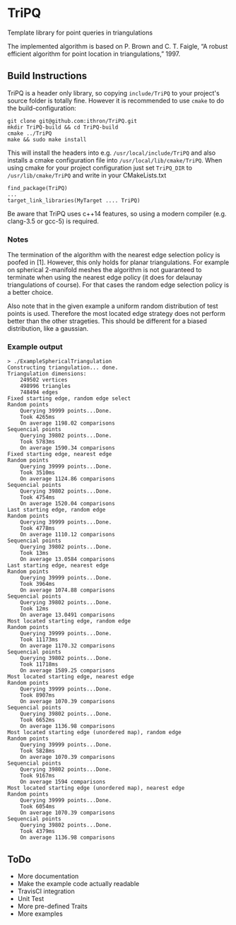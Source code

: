 # TriPQ
Template library for point queries in triangulations

The implemented algorithm is based on P. Brown and C. T. Faigle, “A robust
efficient algorithm for point location in triangulations,” 1997.

## Build Instructions
TriPQ is a header only library, so copying `include/TriPQ` to your project's source folder is totally fine.
However it is recommended to use `cmake` to do the build-configuration:
```
git clone git@github.com:ithron/TriPQ.git
mkdir TriPQ-build && cd TriPQ-build
cmake ../TriPQ
make && sudo make install
```
This will install the headers into e.g. `/usr/local/include/TriPQ` and also installs a cmake configuration file into `/usr/local/lib/cmake/TriPQ`.
When using cmake for your project configuration just set `TriPQ_DIR` to `/usr/lib/cmake/TriPQ` and write in your CMakeLists.txt
```
find_package(TriPQ)
...
target_link_libraries(MyTarget .... TriPQ)
```
Be aware that TriPQ uses c++14 features, so using a modern compiler (e.g. clang-3.5 or gcc-5) is required.

### Notes
The termination of the algorithm with the nearest edge selection policy is poofed in [1]. However, this only holds for planar triangulations. For example on spherical 2-manifold meshes the algorithm is not guaranteed to terminate when using the nearest edge policy (it does for delaunay triangulations of course). For that cases the random edge selection policy is a better choice.

Also note that in the given example a uniform random distribution of test points is used. Therefore the most located edge strategy does not perform better than the other strageties. This should be different for a biased distribution, like a gaussian.


### Example output
```
> ./ExampleSphericalTriangulation
Constructing triangulation... done.
Triangulation dimensions:
	249502 vertices
	498996 triangles
	748494 edges
Fixed starting edge, random edge select
Random points
	Querying 39999 points...Done.
	Took 4265ms
	On average 1198.02 comparisons
Sequencial points
	Querying 39802 points...Done.
	Took 5783ms
	On average 1590.34 comparisons
Fixed starting edge, nearest edge
Random points
	Querying 39999 points...Done.
	Took 3510ms
	On average 1124.86 comparisons
Sequencial points
	Querying 39802 points...Done.
	Took 4754ms
	On average 1520.04 comparisons
Last starting edge, random edge
Random points
	Querying 39999 points...Done.
	Took 4778ms
	On average 1110.12 comparisons
Sequencial points
	Querying 39802 points...Done.
	Took 13ms
	On average 13.0584 comparisons
Last starting edge, nearest edge
Random points
	Querying 39999 points...Done.
	Took 3964ms
	On average 1074.88 comparisons
Sequencial points
	Querying 39802 points...Done.
	Took 12ms
	On average 13.0491 comparisons
Most located starting edge, random edge
Random points
	Querying 39999 points...Done.
	Took 11173ms
	On average 1170.32 comparisons
Sequencial points
	Querying 39802 points...Done.
	Took 11718ms
	On average 1589.25 comparisons
Most located starting edge, nearest edge
Random points
	Querying 39999 points...Done.
	Took 8907ms
	On average 1070.39 comparisons
Sequencial points
	Querying 39802 points...Done.
	Took 6652ms
	On average 1136.98 comparisons
Most located starting edge (unordered map), random edge
Random points
	Querying 39999 points...Done.
	Took 5828ms
	On average 1070.39 comparisons
Sequencial points
	Querying 39802 points...Done.
	Took 9167ms
	On average 1594 comparisons
Most located starting edge (unordered map), nearest edge
Random points
	Querying 39999 points...Done.
	Took 6054ms
	On average 1070.39 comparisons
Sequencial points
	Querying 39802 points...Done.
	Took 4379ms
	On average 1136.98 comparisons
```

## ToDo
- More documentation
- Make the example code actually readable
- TravisCI integration
- Unit Test
- More pre-defined Traits
- More examples
